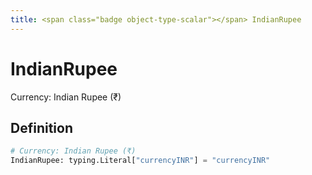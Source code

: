 ```yaml
---
title: <span class="badge object-type-scalar"></span> IndianRupee
---
```

# <span class="badge object-type-scalar"></span> IndianRupee

Currency: Indian Rupee (₹)

## Definition

```python
# Currency: Indian Rupee (₹)
IndianRupee: typing.Literal["currencyINR"] = "currencyINR"
```
